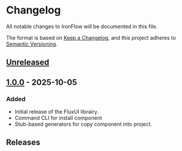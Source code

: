 # Changelog

All notable changes to IronFlow will be documented in this file.

The format is based on [Keep a Changelog](https://keepachangelog.com/en/1.0.0/),
and this project adheres to [Semantic Versioning](https://semver.org/spec/v2.0.0.html).

## [Unreleased]

## [1.0.0] - 2025-10-05

### Added

- Initial release of the FluxUI librairy.
- Command CLI for install component
- Stub-based generators for copy component into project.

## Releases

[Unreleased]: https://github.com/ironflow-framework/ironflow/compare/v1.0.0...HEAD
[1.0.0]: https://github.com/ironflow-framework/ironflow/releases/tag/v1.0.0
